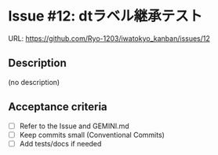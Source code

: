 # Issue #12: dtラベル継承テスト

URL: https://github.com/Ryo-1203/iwatokyo_kanban/issues/12

## Description
(no description)

## Acceptance criteria
- [ ] Refer to the Issue and GEMINI.md
- [ ] Keep commits small (Conventional Commits)
- [ ] Add tests/docs if needed

